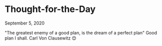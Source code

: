 # Thought-for-the-Day

September 5, 2020

"The greatest enemy of a good plan, is the dream of a perfect plan" Good plan I shall. Carl Von Clausewitz 😊
